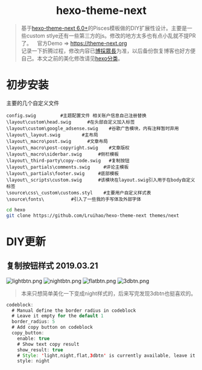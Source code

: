 <h1 align=center>hexo-theme-next</h1>

> 基于[hexo-theme-next 6.0+](https://github.com/theme-next/hexo-theme-next)的Pisces模板做的DIY扩展性设计。主要是一些custom stlye还有一些第三方的js。修改的地方太多也有点小乱就不提PR了。&emsp;官方Demo => <https://theme-next.org>    
记录一下折腾过程，修改内容已[博採眾長](https://lruihao.cn/hexo/hexo-theme-next.html)为准，以后备份恢复博客也好方便自己。本文之前的美化修改请见[hexo分类](https://lruihao.cn/categories/hexo/)。


<!--more-->
# 初步安装
主要的几个自定义文件
```
config.swig         #主题配置文件 相关账户信息自己注册替换
\layout\custom\head.swig      #在头部自定义加入标签
\layout\custom\google_adsense.swig    #谷歌广告模块，内有注释暂时弃用
\layout\_layout.swig        #主布局
\layout\_macro\post.swig      #文章布局
\layout\_macro\post-copyright.swig    #文章版权
\layout\_macro\siderbar.swig      #侧栏模板
\layout\_third-party\copy-code.swig   #复制按钮
\layout\_partials\comments.swig     #评论主模板
\layout\_partials\footer.swig     #底部模板
\layout\_scripts\custom.swig      #该模块在layout.swig引入用于在body自定义标签
\source\css\_custom\customs.styl    #主要用户自定义样式表
\source\fonts\          #引入了一些我的手写体及外部字体
```

```bash 安装整个改过的主题
cd hexo
git clone https://github.com/Lruihao/hexo-theme-next themes/next
```
# DIY更新

## 复制按钮样式 2019.03.21

![lightbtn.png](https://i.loli.net/2019/03/21/5c939bb23853d.png)
![nightbtn.png](https://i.loli.net/2019/03/21/5c939bb229bad.png)
![flatbtn.png](https://i.loli.net/2019/03/21/5c939bb2385c5.png)
![3dbtn.png](https://i.loli.net/2019/03/21/5c939bb238db9.png)

> 本来只想简单美化一下变成night样式的，后来写完发现3dbtn也挺喜欢的。

```java config配置
codeblock:
  # Manual define the border radius in codeblock
  # Leave it empty for the default 1
  border_radius: 5
  # Add copy button on codeblock
  copy_button:
    enable: true
    # Show text copy result
    show_result: true
    # Style: 'light,night,flat,3dbtn' is currently available, leave it empty or light is default theme
    style: night
```
